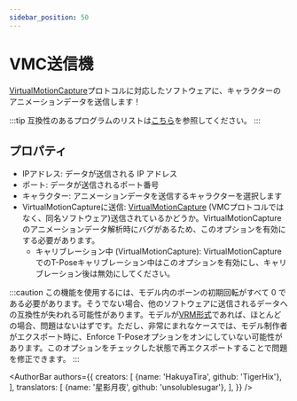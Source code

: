 ```yaml
---
sidebar_position: 50
---
```


# VMC送信機

[VirtualMotionCapture](https://protocol.vmc.info/)プロトコルに対応したソフトウェアに、キャラクターのアニメーションデータを送信します！

:::tip
互換性のあるプログラムのリストは[こちら](https://protocol.vmc.info/Reference)を参照してください。
:::

## プロパティ

* IPアドレス: データが送信される IP アドレス
* ポート: データが送信されるポート番号
* キャラクター: アニメーションデータを送信するキャラクターを選択します
* VirtualMotionCaptureに送信: [VirtualMotionCapture](https://akira.works/VirtualMotionCapture-en/) (VMCプロトコルではなく、同名ソフトウェア)送信されているかどうか。VirtualMotionCaptureのアニメーションデータ解析時にバグがあるため、このオプションを有効にする必要があります。
  * キャリブレーション中 (VirtualMotionCapture): VirtualMotionCaptureでのT-Poseキャリブレーション中はこのオプションを有効にし、キャリブレーション後は無効にしてください。

:::caution
この機能を使用するには、モデル内のボーンの初期回転がすべて 0 である必要があります。そうでない場合、他のソフトウェアに送信されるデータへの互換性が失われる可能性があります。モデルが[VRM形式](https://vrm.dev/)であれば、ほとんどの場合、問題はないはずです。ただし、非常にまれなケースでは、モデル制作者がエクスポート時に、Enforce T-Poseオプションをオンにしていない可能性があります。このオプションをチェックした状態で再エクスポートすることで問題を修正できます。
:::

<AuthorBar authors={{
  creators: [
    {name: 'HakuyaTira', github: 'TigerHix'},
  ],
  translators: [
    {name: '星影月夜', github: 'unsolublesugar'},
  ],
}} />
